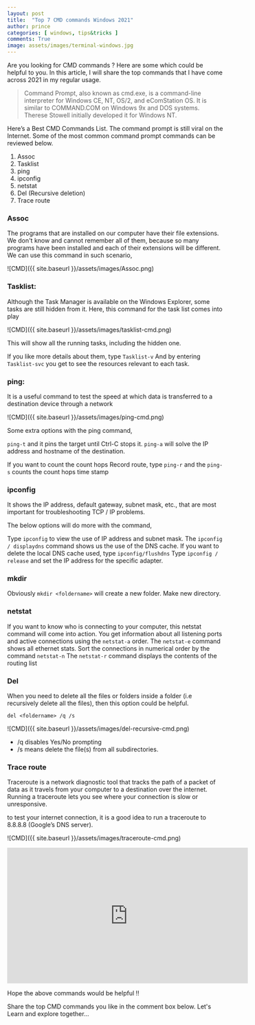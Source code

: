 ```yaml
---
layout: post
title:  "Top 7 CMD commands Windows 2021"
author: prince
categories: [ windows, tips&tricks ]
comments: True
image: assets/images/terminal-windows.jpg
---
```


Are you looking  for CMD commands  ? Here are some which could be helpful to you.
In this article, I will share the top commands that I have come across 2021 in my regular usage.

> Command Prompt, also known as cmd.exe, is a command-line interpreter for Windows CE, NT, OS/2, and eComStation OS. It is similar to COMMAND.COM on Windows 9x and DOS systems. Therese Stowell initially developed it for Windows NT.

Here’s a Best CMD Commands List. The command prompt is still viral on the Internet. Some of the most common command prompt commands can be reviewed below.

1. Assoc
2. Tasklist
3. ping
4. ipconfig
5. netstat
6. Del (Recursive deletion)
7. Trace route

### Assoc

The programs that are installed on our computer have their file extensions. We don't know and cannot remember all of them, because so many programs have been installed and each of their extensions will be different. We can use this command in such scenario,

![CMD]({{ site.baseurl }}/assets/images/Assoc.png)

### Tasklist:

Although the Task Manager is available on the Windows Explorer, some tasks are still hidden from it. Here, this command for the task list comes into play

![CMD]({{ site.baseurl }}/assets/images/tasklist-cmd.png)

This will show all the running tasks, including the hidden one.
	
If you  like more details about them, type `Tasklist-v` And by entering `Tasklist-svc` you get to see the resources relevant to each task.

### ping:

It is a useful command to test the speed at which data is transferred to a destination device through a network

![CMD]({{ site.baseurl }}/assets/images/ping-cmd.png)

Some extra options with the ping command,

`ping-t` and it pins the target until Ctrl-C stops it.
`ping-a` will solve the IP address and hostname of the destination.

If you want to count the count hops Record route, type `ping-r` and the `ping-s` counts the count hops time stamp

### ipconfig

It shows the IP address, default gateway, subnet mask, etc., that are most important for troubleshooting TCP / IP problems.

The below options will do more with the command,

Type `ipconfig` to view the use of IP address and subnet mask.
The `ipconfig / displaydns` command shows us the use of the DNS cache.
If you want to delete the local DNS cache used, type `ipconfig/flushdns`
Type `ipconfig / release` and set the IP address for the specific adapter.

### mkdir

Obviously `mkdir <foldername>` will create a new folder. Make new directory.

### netstat

If you want to  know who is connecting to your computer, this netstat command will come into action. You get information about all listening ports and active connections using the `netstat-a` order. 
The `netstat-e` command shows all ethernet stats. Sort the connections in numerical order by the command `netstat-n` The `netstat-r` command displays the contents of the routing list

### Del

When you need to delete all the files or folders inside a folder (i.e recursively delete all the files), then this option could be helpful.

    del <foldername> /q /s

![CMD]({{ site.baseurl }}/assets/images/del-recursive-cmd.png)

* /q disables Yes/No prompting
* /s means delete the file(s) from all subdirectories.

### Trace route

Traceroute is a network diagnostic tool that tracks the path of a packet of data as it travels from your computer to a destination over the internet. Running a traceroute lets you see where your connection is slow or unresponsive.

to test your internet connection, it is a good idea to run a traceroute to 8.8.8.8 (Google’s DNS server).

![CMD]({{ site.baseurl }}/assets/images/traceroute-cmd.png)

<iframe width="560" height="315" src="https://www.youtube.com/embed/8T37kStRowE" title="YouTube video player" frameborder="0" allow="accelerometer; autoplay; clipboard-write; encrypted-media; gyroscope; picture-in-picture" allowfullscreen></iframe>



Hope the above commands would be helpful !!

Share the top CMD commands you like in the comment box below. Let's Learn and explore together...
